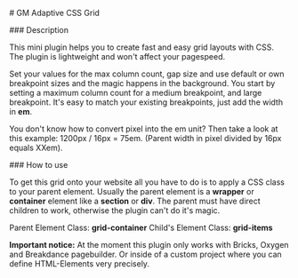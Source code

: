 # GM Adaptive CSS Grid

### Description

This mini plugin helps you to create fast and easy grid layouts with CSS. The plugin is lightweight and won't affect your pagespeed.

Set your values for the max column count, gap size and use default or own breakpoint sizes and the magic happens in the background. You start by setting a maximum column count for a medium breakpoint, and large breakpoint. It's easy to match your existing breakpoints, just add the width in **em**.

You don't know how to convert pixel into the em unit? Then take a look at this example: 1200px / 16px = 75em. (Parent width in pixel divided by 16px equals XXem).

### How to use

To get this grid onto your website all you have to do is to apply a CSS class to your parent element. Usually the parent element is a **wrapper** or **container** element like a **section** or **div**. The parent must have direct children to work, otherwise the plugin can't do it's magic.

Parent Element Class: **grid-container**
Child's Element Class: **grid-items**

**Important notice:** At the moment this plugin only works with Bricks, Oxygen and Breakdance pagebuilder. Or inside of a custom project where you can define HTML-Elements very precisely.
